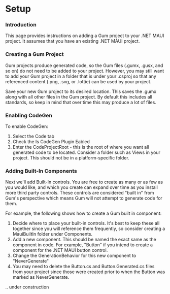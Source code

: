 # Setup

### Introduction

This page provides instructions on adding a Gum project to your .NET MAUI project. It assumes that you have an existing .NET MAUI project.

### Creating a Gum Project

Gum projects produce generated code, so the Gum files (.gumx, .gusx, and so on) do not need to be added to your project. However, you may still want to add your Gum project in a folder that is under your .csproj so that any referenced content (.png, .svg, or .lottie) can be used by your project.

Save your new Gum project to its desired location. This saves the .gumx along with all other files in the Gum project. By default this includes all standards, so keep in mind that over time this may produce a lot of files.

### Enabling CodeGen

To enable CodeGen:

1. Select the Code tab
2. Check the Is CodeGen Plugin Eabled
3. Enter the CodeProjectRoot - this is the root of where you want all generated code to be located. Consider a folder such as Views in your project. This should not be in a platform-specific folder.

### Adding Built-In Components

Next we'll add Built-In controls. You are free to create as many or as few as you would like, and which you create can expand over time as you install more third party controls. These controls are considered "built in" from Gum's perspective which means Gum will not attempt to generate code for them.

For example, the following shows how to create a Gum built in component:

1. Decide where to place your built-in controls. It's best to keep these all together since you will reference them frequently, so consider creating a MauiBuiltIn folder under Components.
2. Add a new component. This should be named the exact same as the component in code. For example, "Button" if you intend to create a component for the .NET MAUI button control.
3. Change the GenerationBehavior for this new component to "NeverGenerate"
4. You may need to delete the Button.cs and Button.Generated.cs files from your project since those were created prior to when the Button was marked as NeverGenerate.



.. under construction

